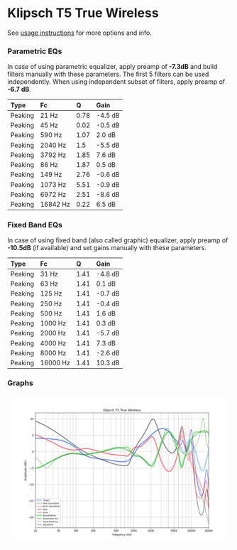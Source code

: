 # Klipsch T5 True Wireless
See [usage instructions](https://github.com/jaakkopasanen/AutoEq#usage) for more options and info.

### Parametric EQs
In case of using parametric equalizer, apply preamp of **-7.3dB** and build filters manually
with these parameters. The first 5 filters can be used independently.
When using independent subset of filters, apply preamp of **-6.7 dB**.

| Type    | Fc       |    Q | Gain    |
|:--------|:---------|:-----|:--------|
| Peaking | 21 Hz    | 0.78 | -4.5 dB |
| Peaking | 45 Hz    | 0.02 | -0.5 dB |
| Peaking | 590 Hz   | 1.07 | 2.0 dB  |
| Peaking | 2040 Hz  | 1.5  | -5.5 dB |
| Peaking | 3792 Hz  | 1.85 | 7.6 dB  |
| Peaking | 86 Hz    | 1.87 | 0.5 dB  |
| Peaking | 149 Hz   | 2.76 | -0.6 dB |
| Peaking | 1073 Hz  | 5.51 | -0.9 dB |
| Peaking | 6972 Hz  | 2.51 | -8.6 dB |
| Peaking | 16842 Hz | 0.22 | 6.5 dB  |

### Fixed Band EQs
In case of using fixed band (also called graphic) equalizer, apply preamp of **-10.5dB**
(if available) and set gains manually with these parameters.

| Type    | Fc       |    Q | Gain    |
|:--------|:---------|:-----|:--------|
| Peaking | 31 Hz    | 1.41 | -4.8 dB |
| Peaking | 63 Hz    | 1.41 | 0.1 dB  |
| Peaking | 125 Hz   | 1.41 | -0.7 dB |
| Peaking | 250 Hz   | 1.41 | -0.4 dB |
| Peaking | 500 Hz   | 1.41 | 1.6 dB  |
| Peaking | 1000 Hz  | 1.41 | 0.3 dB  |
| Peaking | 2000 Hz  | 1.41 | -5.7 dB |
| Peaking | 4000 Hz  | 1.41 | 7.3 dB  |
| Peaking | 8000 Hz  | 1.41 | -2.6 dB |
| Peaking | 16000 Hz | 1.41 | 10.3 dB |

### Graphs
![](./Klipsch%20T5%20True%20Wireless.png)